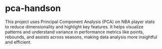 # pca-handson
This project uses Principal Component Analysis (PCA) on NBA player stats to reduce dimensionality and highlight key features. It helps visualize patterns and understand variance in performance metrics like points, rebounds, and assists across seasons, making data analysis more insightful and efficient.
